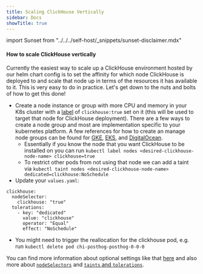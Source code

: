 ```yaml
---
title: Scaling ClickHouse Vertically
sidebar: Docs
showTitle: true
---
```


import Sunset from "../../../self-host/\_snippets/sunset-disclaimer.mdx"

<Sunset />

#### How to scale ClickHouse vertically

Currently the easiest way to scale up a ClickHouse environment hosted by our helm chart config is to set the affinity for which node ClickHouse is deployed to and scale that node up in terms of the resources it has available to it. This is very easy to do in practice. Let's get down to the nuts and bolts of how to get this done!

-   Create a node instance or group with more CPU and memory in your K8s cluster with a [label](https://kubernetes.io/docs/concepts/overview/working-with-objects/labels/) of `clickhouse:true` set on it (this will be used to target that node for ClickHouse deployment). There are a few ways to create a node group and most are implementation specific to your kubernetes platform. A few references for how to create an manage node groups can be found for [GKE](https://cloud.google.com/kubernetes-engine/docs/concepts/node-pools), [EKS](https://docs.aws.amazon.com/eks/latest/userguide/managed-node-groups.html), and [DigitalOcean](https://docs.digitalocean.com/products/kubernetes/#worker-nodes-and-node-pools).
    -   Essentially if you know the node that you want ClickHouse to be installed on you can run `kubectl label nodes <desired-clickhouse-node-name> clickhouse=true`
    -   To restrict other pods from not using that node we can add a taint via `kubectl taint nodes <desired-clickhouse-node-name> dedicated=clickhouse:NoSchedule`
-   Update your `values.yaml`:

```
clickhouse:
  nodeSelector:
    clickhouse: "true"
  tolerations:
    - key: "dedicated"
      value: "clickhouse"
      operator: "Equal"
      effect: "NoSchedule"
```

-   You might need to trigger the reallocation for the clickhouse pod, e.g. run `kubectl delete pod chi-posthog-posthog-0-0-0`

You can find more information about optional settings like that [here](https://github.com/PostHog/charts-clickhouse/blob/main/charts/posthog/values.yaml) and also more about [`nodeSelectors`](https://kubernetes.io/docs/concepts/scheduling-eviction/assign-pod-node/#nodeselector) and [`taints` and `tolerations`](https://kubernetes.io/docs/concepts/scheduling-eviction/taint-and-toleration/).
